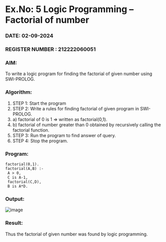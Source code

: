 # Ex.No: 5   Logic Programming – Factorial of number   
### DATE: 02-09-2024                                                                         
### REGISTER NUMBER : 212222060051
### AIM: 
To  write  a logic program for finding the factorial of given number using SWI-PROLOG. 
### Algorithm:
1. STEP 1: Start the program
2. STEP 2:  Write a rules for finding factorial of given program in SWI-PROLOG.
3.   a)	factorial of 0 is 1 => written as factorial(0,1).
4.   b)	factorial of number greater than 0 obtained by recursively calling the factorial    function.
5. STEP 3: Run the program  to find answer of  query.
6. STEP 4: Stop the program.

### Program:
```
factorial(0,1).
factorial(A,B) :-
 A > 0,
 C is A-1,
 factorial(C,D),
 B is A*D. 
```
### Output:
![image](https://github.com/user-attachments/assets/23eb6e5d-9000-4bf1-bdab-1c8cead3ceee)
### Result:
Thus the factorial of given number was found by logic programming. 
